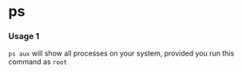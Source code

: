 # ps

### Usage 1

`ps aux` will show all processes on your system, provided you run this command as `root`
